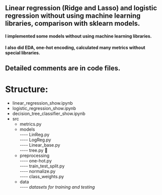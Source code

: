 ## Linear regression (Ridge and Lasso) and logistic regression without using machine learning libraries, comparison with sklearn models.  
#### I implemented some models without using machine learning libraries.  
#### I also did EDA, one-hot encoding, calculated many metrics without special libraries.
## Detailed comments are in code files.
# Structure:  
- linear_regression_show.ipynb  
- logistic_regression_show.ipynb
- decision_tree_classifier_show.ipynb   
- src
  - metrics.py
  - models  
---- LinReg.py  
---- LogReg.py  
---- Linear_base.py  
---- tree.py :deciduous_tree:  
  - preprocessing  
---- one-hot.py  
---- train_test_split.py  
---- normalize.py  
---- class_weights.py  
  - data  
---- *datasets for training and testing*
